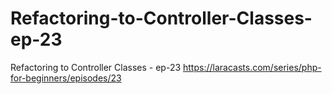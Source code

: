 # Refactoring-to-Controller-Classes-ep-23
Refactoring to Controller Classes - ep-23 https://laracasts.com/series/php-for-beginners/episodes/23
